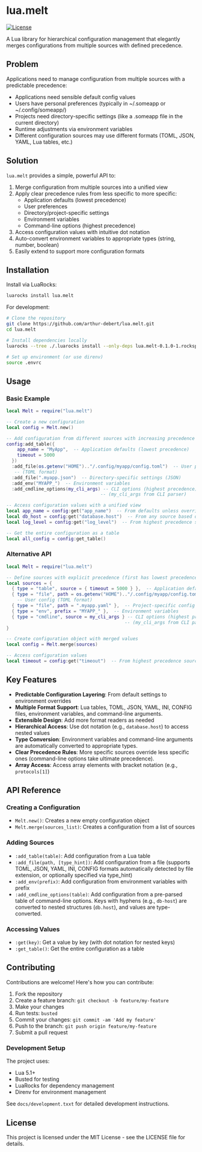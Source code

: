 # lua.melt

[![License](https://img.shields.io/badge/License-MIT-blue.svg)](https://opensource.org/licenses/MIT)

A Lua library for hierarchical configuration management that elegantly merges
configurations from multiple sources with defined precedence.

## Problem

Applications need to manage configuration from multiple sources with a
predictable precedence:

- Applications need sensible default config values
- Users have personal preferences (typically in ~/.someapp or
  ~/.config/someapp/)
- Projects need directory-specific settings (like a .someapp file in the current
  directory)
- Runtime adjustments via environment variables
- Different configuration sources may use different formats (TOML, JSON, YAML,
  Lua tables, etc.)

## Solution

`lua.melt` provides a simple, powerful API to:

1. Merge configuration from multiple sources into a unified view
2. Apply clear precedence rules from less specific to more specific:
   - Application defaults (lowest precedence)
   - User preferences
   - Directory/project-specific settings
   - Environment variables
   - Command-line options (highest precedence)
3. Access configuration values with intuitive dot notation
4. Auto-convert environment variables to appropriate types (string, number,
   boolean)
5. Easily extend to support more configuration formats

## Installation

Install via LuaRocks:

```bash
luarocks install lua.melt
```

For development:

```bash
# Clone the repository
git clone https://github.com/arthur-debert/lua.melt.git
cd lua.melt

# Install dependencies locally
luarocks --tree ./.luarocks install --only-deps lua.melt-0.1.0-1.rockspec

# Set up environment (or use direnv)
source .envrc
```

## Usage

### Basic Example

```lua
local Melt = require("lua.melt")

-- Create a new configuration
local config = Melt.new()

-- Add configuration from different sources with increasing precedence
config:add_table({
    app_name = "MyApp",  -- Application defaults (lowest precedence)
    timeout = 5000
  })
  :add_file(os.getenv("HOME").."/.config/myapp/config.toml")  -- User preferences
   -- (TOML format)
  :add_file(".myapp.json")  -- Directory-specific settings (JSON)
  :add_env("MYAPP_")  -- Environment variables
  :add_cmdline_options(my_cli_args) -- CLI options (highest precedence)
                                   -- (my_cli_args from CLI parser)

-- Access configuration values with a unified view
local app_name = config:get("app_name")  -- From defaults unless overridden
local db_host = config:get("database.host")  -- From any source based on precedence
local log_level = config:get("log_level")  -- From highest precedence source

-- Get the entire configuration as a table
local all_config = config:get_table()
```

### Alternative API

```lua
local Melt = require("lua.melt")

-- Define sources with explicit precedence (first has lowest precedence)
local sources = {
  { type = "table", source = { timeout = 5000 } },  -- Application defaults
  { type = "file", path = os.getenv("HOME").."/.config/myapp/config.toml" },
    -- User config (TOML format)
  { type = "file", path = ".myapp.yaml" },  -- Project-specific config (YAML format)
  { type = "env", prefix = "MYAPP_" },  -- Environment variables
  { type = "cmdline", source = my_cli_args } -- CLI options (highest precedence)
                                            -- (my_cli_args from CLI parser)
}

-- Create configuration object with merged values
local config = Melt.merge(sources)

-- Access configuration values
local timeout = config:get("timeout")  -- From highest precedence source
```

## Key Features

- **Predictable Configuration Layering**: From default settings to environment
  overrides
- **Multiple Format Support**: Lua tables, TOML, JSON, YAML, INI, CONFIG files,
  environment variables, and command-line arguments.
- **Extensible Design**: Add more format readers as needed
- **Hierarchical Access**: Use dot notation (e.g., `database.host`) to access
  nested values
- **Type Conversion**: Environment variables and command-line arguments are
  automatically converted to appropriate types.
- **Clear Precedence Rules**: More specific sources override less specific ones
  (command-line options take ultimate precedence).
- **Array Access**: Access array elements with bracket notation (e.g.,
  `protocols[1]`)

## API Reference

### Creating a Configuration

- `Melt.new()`: Creates a new empty configuration object
- `Melt.merge(sources_list)`: Creates a configuration from a list of sources

### Adding Sources

- `:add_table(table)`: Add configuration from a Lua table
- `:add_file(path, [type_hint])`: Add configuration from a file (supports TOML,
  JSON, YAML, INI, CONFIG formats automatically detected by file extension, or optionally
  specified via type_hint)
- `:add_env(prefix)`: Add configuration from environment variables with prefix
- `:add_cmdline_options(table)`: Add configuration from a pre-parsed table of
  command-line options. Keys with hyphens (e.g., `db-host`) are converted to
  nested structures (`db.host`), and values are type-converted.

### Accessing Values

- `:get(key)`: Get a value by key (with dot notation for nested keys)
- `:get_table()`: Get the entire configuration as a table

## Contributing

Contributions are welcome! Here's how you can contribute:

1. Fork the repository
2. Create a feature branch: `git checkout -b feature/my-feature`
3. Make your changes
4. Run tests: `busted`
5. Commit your changes: `git commit -am 'Add my feature'`
6. Push to the branch: `git push origin feature/my-feature`
7. Submit a pull request

### Development Setup

The project uses:

- Lua 5.1+
- Busted for testing
- LuaRocks for dependency management
- Direnv for environment management

See `docs/development.txxt` for detailed development instructions.

## License

This project is licensed under the MIT License - see the LICENSE file for
details.

